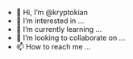 - 👋 Hi, I’m @kryptokian
- 👀 I’m interested in ...
- 🌱 I’m currently learning ...
- 💞️ I’m looking to collaborate on ...
- 📫 How to reach me ...

<!---
kryptokian/kryptokian is a ✨ special ✨ repository because its `README.md` (this file) appears on your GitHub profile.
You can click the Preview link to take a look at your changes.
--->

